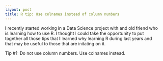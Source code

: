 ```yaml
---
layout: post
title: R tip: Use colnames instead of column numbers
---
```


I recently started working in a Data Science project with and old friend
who is learning how to use R. I thought I could take the opportunity to 
put together all those tips that I learned why learning R during last years
and that may be useful to those that are initating on it.

Tip #1: Do not use column numbers. Use colnames instead.


